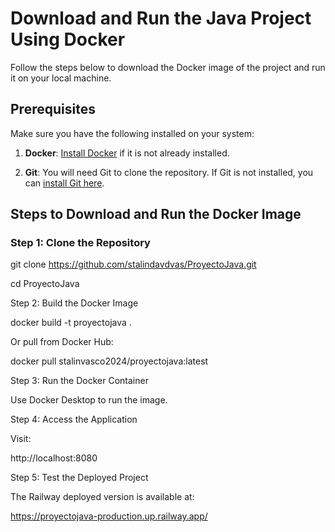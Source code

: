 # Download and Run the Java Project Using Docker

Follow the steps below to download the Docker image of the project and run it on your local machine.

## Prerequisites

Make sure you have the following installed on your system:

1. **Docker**: [Install Docker](https://docs.docker.com/get-docker/) if it is not already installed.

2. **Git**: You will need Git to clone the repository. If Git is not installed, you can [install Git here](https://git-scm.com/downloads).

## Steps to Download and Run the Docker Image

### Step 1: Clone the Repository

git clone https://github.com/stalindavdvas/ProyectoJava.git

cd ProyectoJava

Step 2: Build the Docker Image

docker build -t proyectojava .

Or pull from Docker Hub:

docker pull stalinvasco2024/proyectojava:latest

Step 3: Run the Docker Container

Use Docker Desktop to run the image.

Step 4: Access the Application

Visit:

http://localhost:8080

Step 5: Test the Deployed Project

The Railway deployed version is available at:

https://proyectojava-production.up.railway.app/
